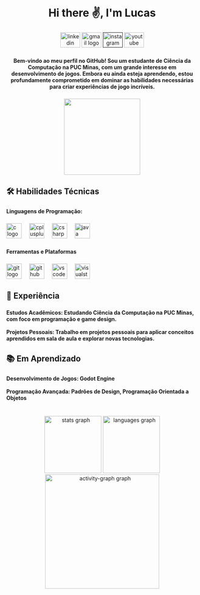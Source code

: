 <h1 align="center">Hi there ✌️, I'm Lucas</h1>

###

<div align="center">
  <a href="https://www.linkedin.com/in/lucas-fernandes-marinho-2a0831271/"><img src="https://raw.githubusercontent.com/maurodesouza/profile-readme-generator/master/src/assets/icons/social/linkedin/default.svg" width="52" height="40" alt="linkedin logo"/></a>
  <a href="mailto:lucasfernandesmarinho7@gmail.com"><img src="https://raw.githubusercontent.com/maurodesouza/profile-readme-generator/master/src/assets/icons/social/gmail/default.svg" width="52" height="40" alt="gmail logo"/></a>
  <a href=""><img src="https://raw.githubusercontent.com/maurodesouza/profile-readme-generator/master/src/assets/icons/social/instagram/default.svg" width="52" height="40" alt="instagram logo"/></a>
  <a href="https://www.youtube.com/@TuscaDev" target="_blank"><img src="https://raw.githubusercontent.com/maurodesouza/profile-readme-generator/master/src/assets/icons/social/youtube/default.svg" width="52" height="40" alt="youtube logo"/></a>
</div>

###

<h4 align="center">Bem-vindo ao meu perfil no GitHub! Sou um estudante de Ciência da Computação na PUC Minas, com um grande interesse em desenvolvimento de jogos. Embora eu ainda esteja aprendendo, estou profundamente comprometido em dominar as habilidades necessárias para criar experiências de jogo incríveis.</h4>

###

<div align="center">
  <img height="200" src="https://img1.picmix.com/output/stamp/normal/3/8/2/2/1972283_f7cbf.gif"  />
</div>

###

<h2 align="left">🛠️ Habilidades Técnicas</h2>

###

<h4 align="left">Linguagens de Programação:</h4>

###

<div align="left">
  <img src="https://cdn.jsdelivr.net/gh/devicons/devicon/icons/c/c-original.svg" height="40" alt="c logo"  />
  <img width="12" />
  <img src="https://cdn.jsdelivr.net/gh/devicons/devicon/icons/cplusplus/cplusplus-original.svg" height="40" alt="cplusplus logo"  />
  <img width="12" />
  <img src="https://cdn.jsdelivr.net/gh/devicons/devicon/icons/csharp/csharp-original.svg" height="40" alt="csharp logo"  />
  <img width="12" />
  <img src="https://cdn.jsdelivr.net/gh/devicons/devicon/icons/java/java-original.svg" height="40" alt="java logo"  />
</div>

###

<h4 align="left">Ferramentas e Plataformas</h4>

###

<div align="left">
  <img src="https://cdn.jsdelivr.net/gh/devicons/devicon/icons/git/git-original.svg" height="40" alt="git logo"  />
  <img width="12" />
  <img src="https://cdn.jsdelivr.net/gh/devicons/devicon/icons/github/github-original.svg" height="40" alt="github logo"  />
  <img width="12" />
  <img src="https://cdn.jsdelivr.net/gh/devicons/devicon/icons/vscode/vscode-original.svg" height="40" alt="vscode logo"  />
  <img width="12" />
  <img src="https://cdn.jsdelivr.net/gh/devicons/devicon/icons/visualstudio/visualstudio-plain.svg" height="40" alt="visualstudio logo"  />
</div>

###

<h2 align="left">📝 Experiência</h2>

###

<h4 align="left">Estudos Acadêmicos: Estudando Ciência da Computação na PUC Minas, com foco em programação e game design.<br><br>Projetos Pessoais: Trabalho em projetos pessoais para aplicar conceitos aprendidos em sala de aula e explorar novas tecnologias.</h4>

###

<h2 align="left">📚 Em Aprendizado</h2>

###

<h4 align="left">Desenvolvimento de Jogos: Godot Engine<br><br>Programação Avançada: Padrões de Design, Programação Orientada a Objetos</h4>

###

<h1 align="left"></h1>

###

<div align="center">
  <img src="https://github-readme-stats.vercel.app/api?username=Tuscoco&hide_title=false&hide_rank=false&show_icons=true&include_all_commits=true&count_private=true&disable_animations=false&theme=dracula&locale=en&hide_border=false&order=1" height="150" alt="stats graph"  />
  <img src="https://github-readme-stats.vercel.app/api/top-langs?username=Tuscoco&locale=en&hide_title=false&layout=compact&card_width=320&langs_count=5&theme=dracula&hide_border=false&order=2" height="150" alt="languages graph"  />
  <img src="https://github-readme-activity-graph.vercel.app/graph?username=Tuscoco&radius=16&theme=react&area=true&order=5" height="300" alt="activity-graph graph"  />
</div>

###
